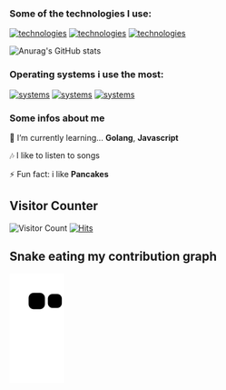 ### Some of the technologies I use:
[![technologies](https://img.shields.io/badge/JavaScript-F7DF1E?style=for-the-badge&logo=javascript&logoColor=black)](https://www.javascript.com/) [![technologies](https://img.shields.io/badge/HTML5-E34F26?style=for-the-badge&logo=html5&logoColor=white)](https://developer.mozilla.org/pt-BR/docs/Web/HTML) [![technologies](https://img.shields.io/badge/CSS3-1572B6?style=for-the-badge&logo=css3&logoColor=white)](https://developer.mozilla.org/pt-BR/docs/Web/CSS)

![Anurag's GitHub stats](https://github-readme-stats.vercel.app/api?username=bluewrld&show_icons=true&theme=outrun)

### Operating systems i use the most:

[![systems](https://img.shields.io/badge/Windows-0078D6?style=for-the-badge&logo=windows&logoColor=white)]() [![systems](https://img.shields.io/badge/Ubuntu-E95420?style=for-the-badge&logo=ubuntu&logoColor=white)]() [![systems](https://img.shields.io/badge/Android-3DDC84?style=for-the-badge&logo=android&logoColor=white)]()


### Some infos about me

📘  I’m currently learning... **Golang**, **Javascript**

🎶 I like to listen to songs

⚡ Fun fact: i like **Pancakes**


## Visitor Counter

![Visitor Count](https://profile-counter.glitch.me/{bluewrld}/count.svg)
[![Hits](https://hits.seeyoufarm.com/api/count/incr/badge.svg?url=https%3A%2F%2Fgithub.com%2Fbluewrld%2Fhit-counter&count_bg=%2379C83D&title_bg=%23555555&icon=&icon_color=%23E7E7E7&title=hits&edge_flat=false)](https://hits.seeyoufarm.com)

## Snake eating my contribution graph
![snake gif](https://github.com/bluewrld/bluewrld/blob/output/github-contribution-grid-snake.svg)
